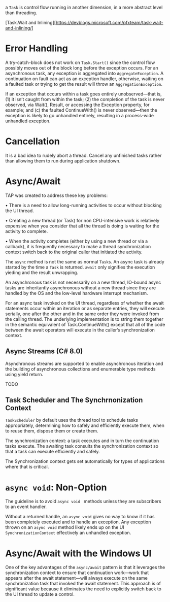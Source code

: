 a `Task` is control flow running in another dimension, in a more abstract level than threading.


[Task.Wait and Inlining][https://devblogs.microsoft.com/pfxteam/task-wait-and-inlining/]

# Error Handling

A try-catch-block does not work on `Task.Start()` since the control flow possibly moves out of the block long before the exception occurs. For an asynchronous task, any exception is aggregated into `AggregateException`. A continuation on fault can act as an exception handler, otherwise, waiting on a faulted task or trying to get the result will throw an `AggregationException`.

If an exception that occurs within a task goes entirely unobserved—that is, (1) it isn’t caught from within the task; (2) the completion of the task is never observed, via Wait(), Result, or accessing the Exception property, for example; and (c) the faulted ContinueWith() is never observed—then the exception is likely to go unhandled entirely, resulting in a process-wide unhandled exception.

# Cancellation

It is a bad idea to rudely abort a thread. Cancel any unfinished tasks rather than allowing them to run during application shutdown.

# Async/Await

TAP was created to address these key problems:

• There is a need to allow long-running activities to occur without blocking the UI thread.

• Creating a new thread (or Task) for non CPU-intensive work is relatively expensive when you consider that all the thread is doing is waiting for the activity to complete.

• When the activity completes (either by using a new thread or via a callback), it is frequently necessary to make a thread synchronization context switch back to the original caller that initiated the activity.

The `async` method is not the same as normal `Task`s. An async task is already started by the time a `Task` is returned. `await` only signifies the execution yieding and the result unwrapping.

An asynchronous task is not necessarily on a new thread, IO-bound async tasks are inheritantly asynchronous without a new thread since they are handled by the OS and the low-level hardware interrupt mechanism.

For an async task invoked on the UI thread, regardless of whether the await statements occur within an iteration or as separate entries, they will execute serially, one after the other and in the same order they were invoked from the calling thread. The underlying implementation is to string them together in the semantic equivalent of Task.ContinueWith() except that all of the code between the await operators will execute in the caller’s synchronization context.

## Async Streams (C# 8.0)

Asynchronous streams are supported to enable asynchronous iteration and the building of asynchronous collections and enumerable type methods using yield return.

TODO

## Task Scheduler and The Synchrnonization Context

`TaskScheduler` by default uses the thread tool to schedule tasks appropriately, determining how to safely and efficiently execute them, when to reuse them, dispose them or create them.

The synchronization context: a task executes and in turn the continuation tasks execute. The awaiting task consults the synchronization context so that a task can execute efficiently and safely.

The Synchronization context gets set automatically for types of applications where that is critical.


# `async void`: Non-Option

The guideline is to avoid `async void ` methods unless they are subscribers to an event handler.

Without a returned handle, an `async void` gives no way to know if it has been completely executed and to handle an exception. Any exception thrown on an `async void` method likely ends up on the UI `SynchronizationContext` effectively an unhandled exception.

# Async/Await with the Windows UI

One of the key advantages of the `async/await` pattern is that it leverages the synchronization context to ensure that continuation work—work that appears after the await statement—will always execute on the same synchronization task that invoked the await statement. This approach is of significant value because it eliminates the need to explicitly switch back to the UI thread to update a control.

